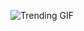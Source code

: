 ![Trending GIF](https://media4.giphy.com/media/v1.Y2lkPThiYjIxNzcyYXc4MDQ2bW43M2R5NjVyZDJ2eHowdWc4Nm8ydHlvZ3p1bzVvb25oNSZlcD12MV9naWZzX3NlYXJjaCZjdD1n/rplvK3z0IzLqBxVJWk/giphy.gif)
